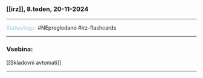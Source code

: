 ### [[irz]], 8.teden, 20-11-2024
---

<font color="#92cddc">Status/tags:</font> #NEpregledano #irz-flashcards 

---

### Vsebina:

[[Skladovni avtomati]]

---
